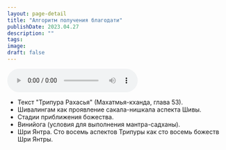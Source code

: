 ```yaml
---
layout: page-detail
title: "Алгоритм получения благодати"
publishDate: 2023.04.27
description: ""
tags:
image:
draft: false
---
```


<audio title="2023.04.27 - Алгоритм получения благодати.mp3" src="https://filer-api.advayta.org/v1.0/public/files/74660" controls=""></audio>

* Текст "Трипура Рахасья" (Махатмья-кханда, глава 53).
* Шивалингам как проявление сакала-нишкала аспекта Шивы.
* Стадии приближения божества.
* Винийога (условия для выполнения мантра-садханы).
* Шри Янтра. Сто восемь аспектов Трипуры как сто восемь божеств Шри Янтры.

  
